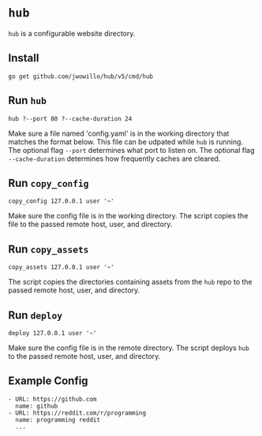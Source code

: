 # `hub`

`hub` is a configurable website directory.

## Install

`go get github.com/jwowillo/hub/v5/cmd/hub`

## Run `hub`

`hub ?--port 80 ?--cache-duration 24`

Make sure a file named 'config.yaml' is in the working directory that matches
the format below. This file can be udpated while `hub` is running. The optional
flag `--port` determines what port to listen on. The optional flag
`--cache-duration` determines how frequently caches are cleared.

## Run `copy_config`

`copy_config 127.0.0.1 user '~'`

Make sure the config file is in the working directory. The script copies the
file to the passed remote host, user, and directory.

## Run `copy_assets`

`copy_assets 127.0.0.1 user '~'`

The script copies the directories containing assets from the `hub` repo to the
passed remote host, user, and directory.

## Run `deploy`

`deploy 127.0.0.1 user '~'`

Make sure the config file is in the remote directory. The script deploys `hub`
to the passed remote host, user, and directory.

## Example Config

```
- URL: https://github.com
  name: github
- URL: https://reddit.com/r/programming
  name: programming reddit
  ...
```
